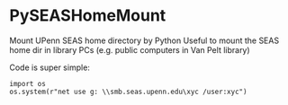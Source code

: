 # PySEASHomeMount
Mount UPenn SEAS home directory by Python 
Useful to mount the SEAS home dir in library PCs (e.g. public computers in Van Pelt library)

Code is super simple:

```
import os
os.system(r"net use g: \\smb.seas.upenn.edu\xyc /user:xyc")
```
